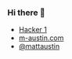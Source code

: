 ### Hi there 👋
- [Hacker 1](https://hackerone.com/mattaustin?type=user)
- [m-austin.com](https://m-austin.com)
- [@mattaustin](https://x.com/mattaustin)
